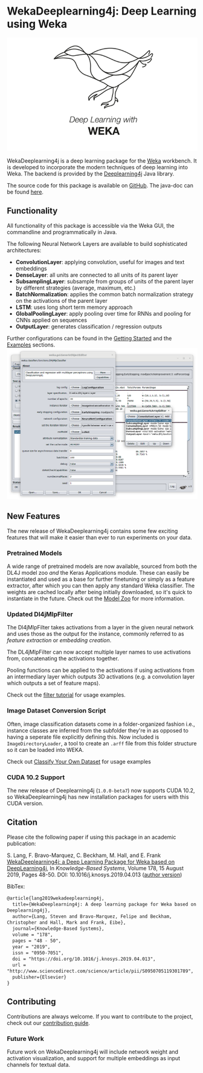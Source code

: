 # WekaDeeplearning4j: Deep Learning using Weka
![Logo](img/Weka_3_full.png)

WekaDeeplearning4j is a deep learning package for the [Weka](https://www.cs.waikato.ac.nz/ml/weka/index.html) workbench. It is developed to incorporate the modern techniques of deep learning into Weka. The backend is provided by the [Deeplearning4j](https://deeplearning4j.org/) Java library. 

The source code for this package is available on [GitHub](https://github.com/Waikato/wekaDeeplearning4j). The java-doc can be found [here](https://waikato.github.io/wekaDeeplearning4j/).

## Functionality
All functionality of this package is accessible via the Weka GUI, the commandline and programmatically in Java.

The following Neural Network Layers are available to build sophisticated architectures:
 
- **ConvolutionLayer**: applying convolution, useful for images and text embeddings
- **DenseLayer**: all units are connected to all units of its parent layer
- **SubsamplingLayer**: subsample from groups of units of the parent layer by different strategies (average, maximum, etc.)
- **BatchNormalization**: applies the common batch normalization strategy on the activations of the parent layer
- **LSTM**: uses long short term memory approach
- **GlobalPoolingLayer**: apply pooling over time for RNNs and pooling for CNNs applied on sequences
- **OutputLayer**: generates classification / regression outputs

Further configurations can be found in the [Getting Started](user-guide/getting-started.md) and the [Examples](examples) sections.
![Weka workbench GUI](img/gui.png)

## New Features
The new release of WekaDeeplearning4j contains some few exciting features that will make it easier than ever
to run experiments on your data.

### Pretrained Models
A wide range of pretrained models are now available, sourced from both the DL4J model zoo *and* the Keras Applications module.
These can easily be instantiated and used as a base for further finetuning or simply as a feature extractor, after which 
you can then apply any standard Weka classifier. The weights are cached locally after being initially downloaded, so it's quick to instantiate in the future. 
Check out the [Model Zoo](user-guide/model-zoo.md) for more information.

### Updated Dl4jMlpFilter
The Dl4jMlpFilter takes activations from a layer in the given neural network and uses those as the output for the instance, commonly referred to as *feature extraction* or *embedding creation*.

The DL4jMlpFilter can now accept multiple layer names to use activations from, concatenating the activations together.

Pooling functions can be applied to the activations if using activations from an intermediary layer which outputs 3D
 activations (e.g. a convolution layer which outputs a set of feature maps).

Check out the [filter tutorial](./examples/featurize-mnist.md) for usage examples.

### Image Dataset Conversion Script
Often, image classification datasets come in a folder-organized fashion i.e., instance classes are inferred
from the subfolder they're in as opposed to having a seperate file explicitly defining this. Now included is `ImageDirectoryLoader`, a tool to create an `.arff` file from this folder structure so it can be loaded into WEKA. 

Check out [Classify Your Own Dataset](examples/classifying-your-own.md) for usage examples

### CUDA 10.2 Support
The new release of Deeplearning4j (`1.0.0-beta7`) now supports CUDA 10.2, so WekaDeeplearning4j has
 new installation packages for users with this CUDA version. 

## Citation

Please cite the following paper if using this package in an academic publication:

S. Lang, F. Bravo-Marquez, C. Beckham, M. Hall, and E. Frank  [WekaDeeplearning4j: a Deep Learning Package for Weka based on  DeepLearning4j](https://www.sciencedirect.com/science/article/pii/S0950705119301789),  In *Knowledge-Based Systems*, Volume 178, 15 August 2019, Pages 48-50. DOI: 10.1016/j.knosys.2019.04.013  ([author version](https://felipebravom.com/publications/WDL4J_KBS2019.pdf))

BibTex:

```
@article{lang2019wekadeeplearning4j,
  title={WekaDeeplearning4j: A deep learning package for Weka based on Deeplearning4j},
  author={Lang, Steven and Bravo-Marquez, Felipe and Beckham, Christopher and Hall, Mark and Frank, Eibe},
  journal={Knowledge-Based Systems},
  volume = "178",
  pages = "48 - 50",
  year = "2019",
  issn = "0950-7051",
  doi = "https://doi.org/10.1016/j.knosys.2019.04.013",
  url = "http://www.sciencedirect.com/science/article/pii/S0950705119301789",
  publisher={Elsevier}
}
```

## Contributing
Contributions are always welcome. If you want to contribute to the project, check out our [contribution guide](https://github.com/Waikato/wekaDeeplearning4j/blob/master/CONTRIBUTING.md).

### Future Work
Future work on WekaDeeplearning4j will include network weight and activation visualization, and support for multiple embeddings as input channels for textual data.
